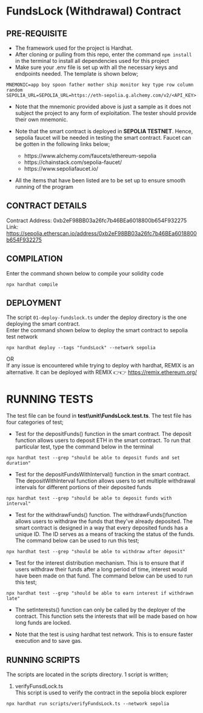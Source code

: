 # FundsLock (Withdrawal) Contract

## PRE-REQUISITE
- The framework used for the project is Hardhat.
- After cloning or pulling from this repo, enter the command `npm install ` in the terminal to install all dependencies used for this project
- Make sure your .env file is set up with all the necessary keys and endpoints needed. The template is shown below;

```
MNEMONIC=app boy spoon father mother ship monitor key type row column random
SEPOLIA_URL=SEPOLIA_URL=https://eth-sepolia.g.alchemy.com/v2/<API_KEY>
```

- Note that the mnemonic provided above is just a sample as it does not subject the project to any form of exploitation. The tester should provide their own mnemonic.
- Note that the smart contract is deployed in **SEPOLIA TESTNET**. Hence, sepolia faucet will be needed in testing the smart contract. Faucet can be gotten in the following links below;
    <ul>
    <li>https://www.alchemy.com/faucets/ethereum-sepolia</li>
    <li>https://chainstack.com/sepolia-faucet/</li>
    <li>https://www.sepoliafaucet.io/</li>
    </ul>

- All the items that have been listed are to be set up to ensure smooth running of the program

## CONTRACT DETAILS

Contract Address: 0xb2eF98BB03a26fc7b46BEa6018800b654F932275<br/>
Link: https://sepolia.etherscan.io/address/0xb2eF98BB03a26fc7b46BEa6018800b654F932275<br/>


## COMPILATION

Enter the command shown below to compile your solidity code

```
npx hardhat compile
```

## DEPLOYMENT

The script `01-deploy-fundslock.ts` under the deploy directory is the one deploying the smart contract.<br/>
Enter the command shown below to deploy the smart contract to sepolia test network

```
npx hardhat deploy --tags "fundsLock" --network sepolia
```

OR<br/>
If any issue is encountered while trying to deploy with hardhat, REMIX is an alternative. It can be deployed with REMIX 👉👉 https://remix.ethereum.org/

# RUNNING TESTS

The test file can be found in **test\unit\FundsLock.test.ts**. The test file has four categories of test;

- Test for the depositFunds() function in the smart contract. The deposit function allows users to deposit ETH in the smart contract. To run that particular test, type the command below in the terminal

```
npx hardhat test --grep "should be able to deposit funds and set duration"
```
- Test for the depositFundsWithInterval() function in the smart contract. The depositWithInterval function  allows users to set multiple withdrawal intervals for different portions of their deposited funds

```
npx hardhat test --grep "should be able to deposit funds with interval"
```

- Test for the withdrawFunds() function. The withdrawFunds()function allows users to withdraw the funds that they've already deposited. The smart contract is designed in a way that every deposited funds has a unique ID. The ID serves as a means of tracking the status of the funds. The command below can be used to run this test;

```
npx hardhat test --grep "should be able to withdraw after deposit" 
```
- Test for the interest distribution mechanism. This is to ensure that if users withdraw their funds after a long period of time, interest would have been made on that fund. The command below can be used to run this test;

```
npx hardhat test --grep "should be able to earn interest if withdrawn late"
```

- The setInterests() function can only be called by the deployer of the contract. This function sets the interests that will be made based on how long funds are locked.

- Note that the test is using hardhat test network. This is to ensure faster execution and to save gas.

## RUNNING SCRIPTS

The scripts are located in the scripts directory. 1 script is written; <br/>

1. verifyFunsdLock.ts <br/>
   This script is used to verify the contract in the sepolia block explorer

```
npx hardhat run scripts/verifyFundsLock.ts --network sepolia
```

